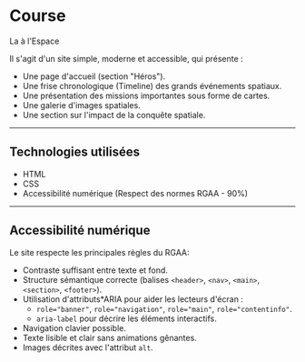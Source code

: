 # Course 


 La à l'Espace


Il s'agit d'un site simple, moderne et accessible, qui présente :
- Une page d'accueil (section "Héros").
- Une frise chronologique (Timeline) des grands événements spatiaux.
- Une présentation des missions importantes sous forme de cartes.
- Une galerie d'images spatiales.
- Une section sur l'impact de la conquête spatiale.

---

## Technologies utilisées
- HTML
- CSS
- Accessibilité numérique (Respect des normes RGAA - 90%)

---

## Accessibilité numérique
Le site respecte les principales règles du RGAA:
- Contraste suffisant entre texte et fond.
- Structure sémantique correcte (balises `<header>`, `<nav>`, `<main>`, `<section>`, `<footer>`).
- Utilisation d'attributs*ARIA pour aider les lecteurs d'écran :
  - `role="banner"`, `role="navigation"`, `role="main"`, `role="contentinfo"`.
  - `aria-label` pour décrire les éléments interactifs.
- Navigation clavier possible.
- Texte lisible et clair sans animations gênantes.
- Images décrites avec l'attribut `alt`.
